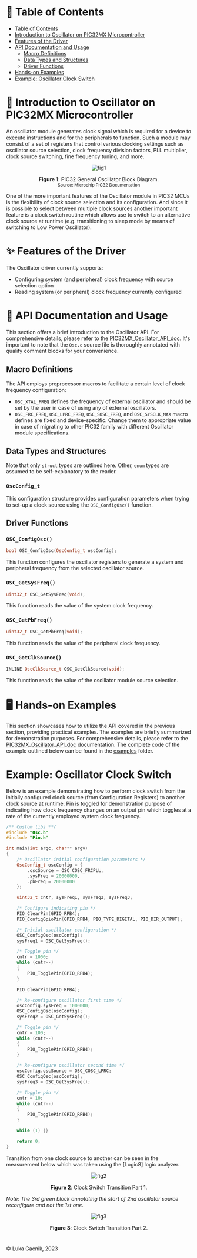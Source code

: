 # 📑 Table of Contents

- [Table of Contents](#-table-of-contents)
- [Introduction to Oscillator on PIC32MX Microcontroller](#-introduction-to-oscillator-on-pic32mx-microcontroller)
- [Features of the Driver](#-features-of-the-driver)
- [API Documentation and Usage](#-api-documentation-and-usage)
  - [Macro Definitions](#macro-definitions)
  - [Data Types and Structures](#data-types-and-structures)
  - [Driver Functions](#driver-functions)
- [Hands-on Examples](#️-hands-on-examples)
- [Example: Oscillator Clock Switch](#example-oscillator-clock-switch)

# 📘 Introduction to Oscillator on PIC32MX Microcontroller

An oscillator module generates clock signal which is required for a device to execute instructions and for the peripherals to function. Such a module may consist of a set of registers that control various clocking settings such as oscillator source selection, clock frequency division factors, PLL multiplier, clock source switching, fine frequency tuning, and more.

<div align="center">

<a id="fig1"></a>
![fig1](./img/osc_block.png)

**Figure 1**: PIC32 General Oscillator Block Diagram.<br>
<small>Source: Microchip PIC32 Documentation</small>

</div>

One of the more important features of the Oscillator module in PIC32 MCUs is the flexibility of clock source selection and its configuration. And since it is possible to select between multiple clock sources another important feature is a clock switch routine which allows use to switch to an alternative clock source at runtime (e.g. transitioning to sleep mode by means of switching to Low Power Oscillator).

# ✨ Features of the Driver

The Oscillator driver currently supports:
- Configuring system (and peripheral) clock frequency with source selection option
- Reading system (or peripheral) clock frequency currently configured

# 📖 API Documentation and Usage

This section offers a brief introduction to the Oscillator API. For comprehensive details, please refer to the [PIC32MX_Oscillator_API_doc](PIC32MX_Oscillator_API_doc.pdf). It's important to note that the `Osc.c` source file is thoroughly annotated with quality comment blocks for your convenience.

## Macro Definitions

The API employs preprocessor macros to facilitate a certain level of clock frequency configuration:
- `OSC_XTAL_FREQ` defines the frequency of external oscillator and should be set by the user in case of using any of external oscillators.
- `OSC_FRC_FREQ`, `OSC_LPRC_FREQ`, `OSC_SOSC_FREQ`, and `OSC_SYSCLK_MAX` macro defines are fixed and device-specific. Change them to appropriate value in case of migrating to other PIC32 family with different Oscillator module specifications.

## Data Types and Structures

Note that only `struct` types are outlined here. Other, `enum` types are assumed to be self-explanatory to the reader.

### `OscConfig_t`

This configuration structure provides configuration parameters when trying to set-up a clock source using the `OSC_ConfigOsc()` function.

## Driver Functions

### `OSC_ConfigOsc()`
```cpp
bool OSC_ConfigOsc(OscConfig_t oscConfig);
```
This function configures the oscillator registers to generate a system and peripheral frequency from
the selected oscillator source.

### `OSC_GetSysFreq()`
```cpp
uint32_t OSC_GetSysFreq(void);
```
This function reads the value of the system clock frequency.

### `OSC_GetPbFreq()`
```cpp
uint32_t OSC_GetPbFreq(void);
```
This function reads the value of the peripheral clock frequency.

### `OSC_GetClkSource()`
```cpp
INLINE OscClkSource_t OSC_GetClkSource(void);
```
This function reads the value of the oscillator module source selection.

# 🖥️ Hands-on Examples

This section showcases how to utilize the API covered in the previous section, providing practical examples. The examples are briefly summarized for demonstration purposes. For comprehensive details, please refer to the [PIC32MX_Oscillator_API_doc](PIC32MX_Oscillator_API_doc.pdf) documentation. The complete code of the example outlined below can be found in the [examples](examples) folder.

# Example: Oscillator Clock Switch

Below is an example demonstrating how to perform clock switch from the initially configured clock source (from Configuration Registers) to another clock source at runtime. Pin is toggled for demonstration purpose of indicating how clock frequency changes on an output pin which toggles at a rate of the currently employed system clock frequency.

```cpp
/** Custom libs **/
#include "Osc.h"
#include "Pio.h"

int main(int argc, char** argv)
{
	/* Oscillator initial configuration parameters */
	OscConfig_t oscConfig = {
		.oscSource = OSC_COSC_FRCPLL,
		.sysFreq = 20000000,
		.pbFreq = 20000000
	};

	uint32_t cntr, sysFreq1, sysFreq2, sysFreq3;

	/* Configure indicating pin */
	PIO_ClearPin(GPIO_RPB4);
	PIO_ConfigGpioPin(GPIO_RPB4, PIO_TYPE_DIGITAL, PIO_DIR_OUTPUT);

	/* Initial oscillator configuration */
	OSC_ConfigOsc(oscConfig);
	sysFreq1 = OSC_GetSysFreq();

	/* Toggle pin */
	cntr = 1000;
	while (cntr--)
	{
		PIO_TogglePin(GPIO_RPB4);
	}

	PIO_ClearPin(GPIO_RPB4);

	/* Re-configure oscillator first time */
	oscConfig.sysFreq = 1000000;
	OSC_ConfigOsc(oscConfig);
	sysFreq2 = OSC_GetSysFreq();

	/* Toggle pin */
	cntr = 100;
	while (cntr--)
	{
		PIO_TogglePin(GPIO_RPB4);
	}

	/* Re-configure oscillator second time */
	oscConfig.oscSource = OSC_COSC_LPRC;
	OSC_ConfigOsc(oscConfig);
	sysFreq3 = OSC_GetSysFreq();

	/* Toggle pin */
	cntr = 10;
	while (cntr--)
	{
		PIO_TogglePin(GPIO_RPB4);
	}

	while (1) {}

	return 0;
}
```

Transition from one clock source to another can be seen in the measurement below which was taken using the [Logic8] logic analyzer.

<div align="center">

<a id="fig2"></a>
![fig2](./img/osc_meas_0.png)

**Figure 2**: Clock Switch Transition Part 1.<br>

</div>

*Note: The 3rd green block annotating the start of 2nd oscillator source reconfigure and not the 1st one.*

<div align="center">

<a id="fig3"></a>
![fig3](./img/osc_meas_1.png)

**Figure 3**: Clock Switch Transition Part 2.<br>

</div>

#

&copy; Luka Gacnik, 2023
